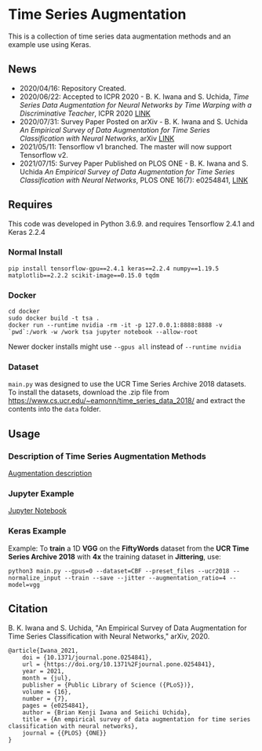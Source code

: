 # Time Series Augmentation

This is a collection of time series data augmentation methods and an example use using Keras.

## News

- 2020/04/16: Repository Created.
- 2020/06/22: Accepted to ICPR 2020 - B. K. Iwana and S. Uchida, *Time Series Data Augmentation for Neural Networks by Time Warping with a Discriminative Teacher*, ICPR 2020 [LINK](https://arxiv.org/abs/2004.08780)
- 2020/07/31: Survey Paper Posted on arXiv - B. K. Iwana and S. Uchida *An Empirical Survey of Data Augmentation for Time Series Classification with Neural Networks*, arXiv [LINK](https://arxiv.org/abs/2007.15951)
- 2021/05/11: Tensorflow v1 branched. The master will now support Tensorflow v2.
- 2021/07/15: Survey Paper Published on PLOS ONE - B. K. Iwana and S. Uchida *An Empirical Survey of Data Augmentation for Time Series Classification with Neural Networks*, PLOS ONE 16(7): e0254841, [LINK](https://doi.org/10.1371/journal.pone.0254841)

## Requires

This code was developed in Python 3.6.9. and requires Tensorflow 2.4.1 and Keras 2.2.4

### Normal Install

```
pip install tensorflow-gpu==2.4.1 keras==2.2.4 numpy==1.19.5 matplotlib==2.2.2 scikit-image==0.15.0 tqdm
```

### Docker

```
cd docker
sudo docker build -t tsa .
docker run --runtime nvidia -rm -it -p 127.0.0.1:8888:8888 -v `pwd`:/work -w /work tsa jupyter notebook --allow-root
```

Newer docker installs might use ```--gpus all``` instead of ```--runtime nvidia```  

### Dataset

`main.py` was designed to use the UCR Time Series Archive 2018 datasets. To install the datasets, download the .zip file from https://www.cs.ucr.edu/~eamonn/time_series_data_2018/ and extract the contents into the `data` folder.

## Usage

### Description of Time Series Augmentation Methods

[Augmentation description](docs/AugmentationMethods.md)

### Jupyter Example

[Jupyter Notebook](example.ipynb)

### Keras Example

Example: 
To **train** a 1D **VGG** on the **FiftyWords** dataset from the **UCR Time Series Archive 2018** with **4x** the training dataset in **Jittering**, use:

```
python3 main.py --gpus=0 --dataset=CBF --preset_files --ucr2018 --normalize_input --train --save --jitter --augmentation_ratio=4 --model=vgg
```

## Citation

B. K. Iwana and S. Uchida, "An Empirical Survey of Data Augmentation for Time Series Classification with Neural Networks," arXiv, 2020.

```
@article{Iwana_2021,
	doi = {10.1371/journal.pone.0254841},
	url = {https://doi.org/10.1371%2Fjournal.pone.0254841},
	year = 2021,
	month = {jul},
	publisher = {Public Library of Science ({PLoS})},
	volume = {16},
	number = {7},
	pages = {e0254841},
	author = {Brian Kenji Iwana and Seiichi Uchida},
	title = {An empirical survey of data augmentation for time series classification with neural networks},
	journal = {{PLOS} {ONE}}
}
```
